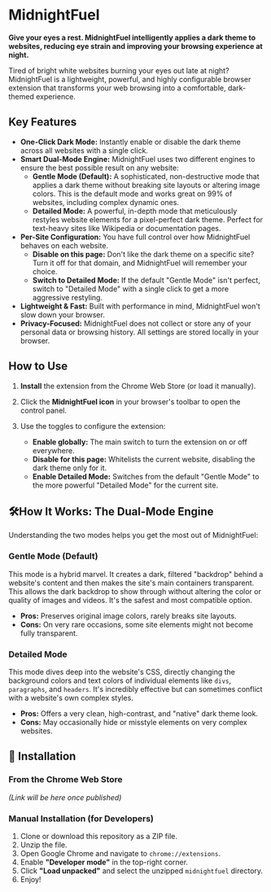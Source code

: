 # MidnightFuel 

**Give your eyes a rest. MidnightFuel intelligently applies a dark theme to websites, reducing eye strain and improving your browsing experience at night.**

Tired of bright white websites burning your eyes out late at night? MidnightFuel is a lightweight, powerful, and highly configurable browser extension that transforms your web browsing into a comfortable, dark-themed experience.

 
## Key Features

*   **One-Click Dark Mode:** Instantly enable or disable the dark theme across all websites with a single click.
*   **Smart Dual-Mode Engine:** MidnightFuel uses two different engines to ensure the best possible result on any website:
    *   **Gentle Mode (Default):** A sophisticated, non-destructive mode that applies a dark theme without breaking site layouts or altering image colors. This is the default mode and works great on 99% of websites, including complex dynamic ones.
    *   **Detailed Mode:** A powerful, in-depth mode that meticulously restyles website elements for a pixel-perfect dark theme. Perfect for text-heavy sites like Wikipedia or documentation pages.
*   **Per-Site Configuration:** You have full control over how MidnightFuel behaves on each website.
    *   **Disable on this page:** Don't like the dark theme on a specific site? Turn it off for that domain, and MidnightFuel will remember your choice.
    *   **Switch to Detailed Mode:** If the default "Gentle Mode" isn't perfect, switch to "Detailed Mode" with a single click to get a more aggressive restyling.
*   **Lightweight & Fast:** Built with performance in mind, MidnightFuel won't slow down your browser.
*   **Privacy-Focused:** MidnightFuel does not collect or store any of your personal data or browsing history. All settings are stored locally in your browser.

## How to Use

1.  **Install** the extension from the Chrome Web Store (or load it manually).
2.  Click the **MidnightFuel icon** in your browser's toolbar to open the control panel.
3.  Use the toggles to configure the extension:

    *   **Enable globally:** The main switch to turn the extension on or off everywhere.
    *   **Disable for this page:** Whitelists the current website, disabling the dark theme only for it.
    *   **Enable Detailed Mode:** Switches from the default "Gentle Mode" to the more powerful "Detailed Mode" for the current site.

## 🛠How It Works: The Dual-Mode Engine

Understanding the two modes helps you get the most out of MidnightFuel:

### Gentle Mode (Default)
This mode is a hybrid marvel. It creates a dark, filtered "backdrop" behind a website's content and then makes the site's main containers transparent. This allows the dark backdrop to show through without altering the color or quality of images and videos. It's the safest and most compatible option.

*   **Pros:** Preserves original image colors, rarely breaks site layouts.
*   **Cons:** On very rare occasions, some site elements might not become fully transparent.

### Detailed Mode
This mode dives deep into the website's CSS, directly changing the background colors and text colors of individual elements like `divs`, `paragraphs`, and `headers`. It's incredibly effective but can sometimes conflict with a website's own complex styles.

*   **Pros:** Offers a very clean, high-contrast, and "native" dark theme look.
*   **Cons:** May occasionally hide or misstyle elements on very complex websites.

## 🔧 Installation

### From the Chrome Web Store
*(Link will be here once published)*

### Manual Installation (for Developers)
1.  Clone or download this repository as a ZIP file.
2.  Unzip the file.
3.  Open Google Chrome and navigate to `chrome://extensions`.
4.  Enable **"Developer mode"** in the top-right corner.
5.  Click **"Load unpacked"** and select the unzipped `midnightfuel` directory.
6.  Enjoy!
